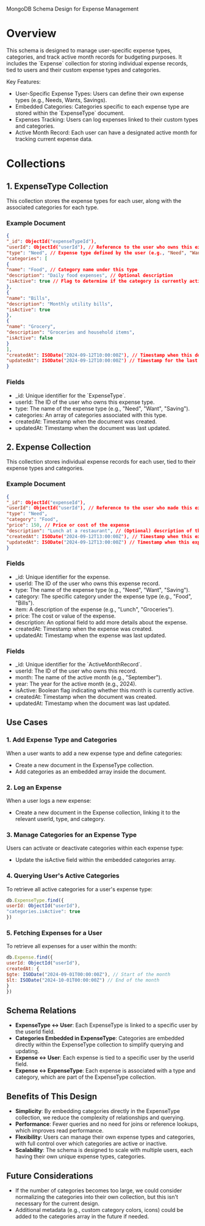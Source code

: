 MongoDB Schema Design for Expense Management

# Overview

This schema is designed to manage user-specific expense types, categories, and track active month records for budgeting purposes. It includes the \`Expense\` collection for storing individual expense records, tied to users and their custom expense types and categories.  

Key Features:

- User-Specific Expense Types: Users can define their own expense types (e.g., Needs, Wants, Savings).
- Embedded Categories: Categories specific to each expense type are stored within the \`ExpenseType\` document.
- Expenses Tracking: Users can log expenses linked to their custom types and categories.
- Active Month Record: Each user can have a designated active month for tracking current expense data.

# Collections

## 1\. ExpenseType Collection

This collection stores the expense types for each user, along with the associated categories for each type.  

### Example Document
``` json
{  
"_id": ObjectId("expenseTypeId"),  
"userId": ObjectId("userId"), // Reference to the user who owns this expense type  
"type": "Need", // Expense type defined by the user (e.g., "Need", "Want", "Saving")  
"categories": [  
{  
"name": "Food", // Category name under this type  
"description": "Daily food expenses", // Optional description  
"isActive": true // Flag to determine if the category is currently active  
},  
{  
"name": "Bills",  
"description": "Monthly utility bills",  
"isActive": true  
},  
{  
"name": "Grocery",  
"description": "Groceries and household items",  
"isActive": false  
}  
],  
"createdAt": ISODate("2024-09-12T10:00:00Z"), // Timestamp when this document was created  
"updatedAt": ISODate("2024-09-12T10:00:00Z") // Timestamp for the last update  
}
```

### Fields

- _id: Unique identifier for the \`ExpenseType\`.
- userId: The ID of the user who owns this expense type.
- type: The name of the expense type (e.g., "Need", "Want", "Saving").
- categories: An array of categories associated with this type.
- createdAt: Timestamp when the document was created.
- updatedAt: Timestamp when the document was last updated.

## 2\. Expense Collection

This collection stores individual expense records for each user, tied to their expense types and categories.  

### Example Document
``` json
{  
"_id": ObjectId("expenseId"),  
"userId": ObjectId("userId"), // Reference to the user who made this expense  
"type": "Need",  
"category": "Food",  
"price": 150, // Price or cost of the expense  
"description": "Lunch at a restaurant", // (Optional) description of the expense  
"createdAt": ISODate("2024-09-12T13:00:00Z"), // Timestamp when this expense was created  
"updatedAt": ISODate("2024-09-12T13:00:00Z") // Timestamp when this expense was last updated  
}  
```
### Fields

- _id: Unique identifier for the expense.
- userId: The ID of the user who owns this expense record.
- type: The name of the expense type (e.g., "Need", "Want", "Saving").
- category: The specific category under the expense type (e.g., "Food", "Bills").
- item: A description of the expense (e.g., "Lunch", "Groceries").
- price: The cost or value of the expense.
- description: An optional field to add more details about the expense.
- createdAt: Timestamp when the expense was created.
- updatedAt: Timestamp when the expense was last updated.


### Fields

- _id: Unique identifier for the \`ActiveMonthRecord\`.
- userId: The ID of the user who owns this record.
- month: The name of the active month (e.g., "September").
- year: The year for the active month (e.g., 2024).
- isActive: Boolean flag indicating whether this month is currently active.
- createdAt: Timestamp when the document was created.
- updatedAt: Timestamp when the document was last updated.

## Use Cases

### 1\. Add Expense Type and Categories

When a user wants to add a new expense type and define categories:

- Create a new document in the ExpenseType collection.
- Add categories as an embedded array inside the document.

### 2\. Log an Expense

When a user logs a new expense:

- Create a new document in the Expense collection, linking it to the relevant userId, type, and category.

### 3\. Manage Categories for an Expense Type

Users can activate or deactivate categories within each expense type:

- Update the isActive field within the embedded categories array.

### 4\. Querying User's Active Categories

To retrieve all active categories for a user's expense type:
``` js
db.ExpenseType.find({  
userId: ObjectId("userId"),  
"categories.isActive": true  
})
```


### 5\. Fetching Expenses for a User

To retrieve all expenses for a user within the month:
```js
db.Expense.find({  
userId: ObjectId("userId"),  
createdAt: {  
$gte: ISODate("2024-09-01T00:00:00Z"), // Start of the month  
$lt: ISODate("2024-10-01T00:00:00Z") // End of the month  
}  
})
```
## Schema Relations

- **ExpenseType ↔ User**: Each ExpenseType is linked to a specific user by the userId field.
- **Categories Embedded in ExpenseType**: Categories are embedded directly within the ExpenseType collection to simplify querying and updating.
- **Expense ↔ User**: Each expense is tied to a specific user by the userId field.
- **Expense ↔ ExpenseType**: Each expense is associated with a type and category, which are part of the ExpenseType collection.


## Benefits of This Design

- **Simplicity**: By embedding categories directly in the ExpenseType collection, we reduce the complexity of relationships and querying.
- **Performance**: Fewer queries and no need for joins or reference lookups, which improves read performance.
- **Flexibility**: Users can manage their own expense types and categories, with full control over which categories are active or inactive.
- **Scalability**: The schema is designed to scale with multiple users, each having their own unique expense types, categories.

## Future Considerations

- If the number of categories becomes too large, we could consider normalizing the categories into their own collection, but this isn't necessary for the current design.
- Additional metadata (e.g., custom category colors, icons) could be added to the categories array in the future if needed.
